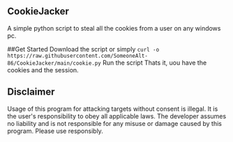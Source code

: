 ## CookieJacker 
A simple python script to steal all the cookies from a user on any windows pc.

##Get Started 
Download the script or simply ```curl -o https://raw.githubusercontent.com/SomeoneAlt-86/CookieJacker/main/cookie.py```
Run the script
Thats it, uou have the cookies and the session. 

## Disclaimer 
Usage of this program for attacking targets without consent is illegal. It is the user's responsibility to obey all applicable laws.
The developer assumes no liability and is not responsible for any misuse or damage caused by this program. Please use responsibly.
